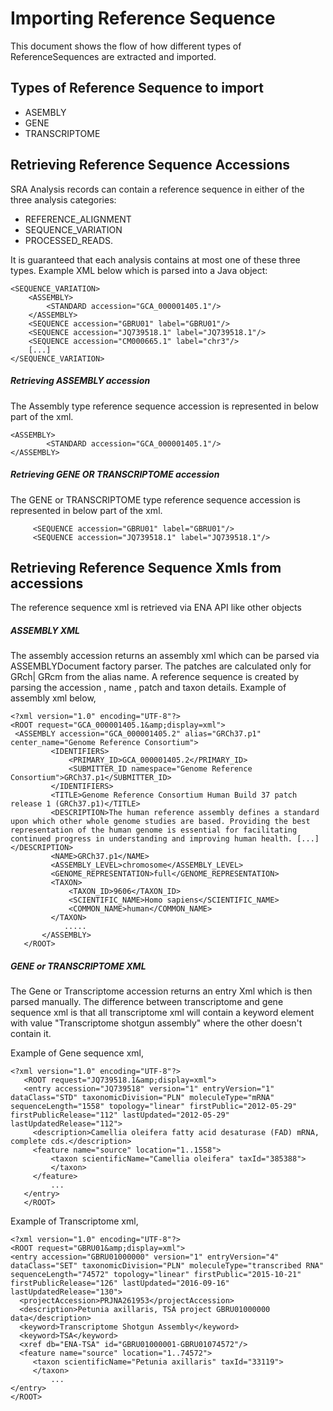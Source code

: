 # Importing Reference Sequence

 This document shows the flow of how different types of ReferenceSequences are extracted and imported.

## Types of Reference Sequence to import
   
   * ASEMBLY
   * GENE
   * TRANSCRIPTOME
 
## Retrieving Reference Sequence Accessions

 SRA Analysis records can contain a reference sequence in either of the three analysis categories:
   * REFERENCE_ALIGNMENT
   * SEQUENCE_VARIATION 
   * PROCESSED_READS. 
   
 It is guaranteed that each analysis contains at most one of these three types.
 Example XML below which is parsed into a Java object:
 
 ```
 <SEQUENCE_VARIATION>
     <ASSEMBLY>
         <STANDARD accession="GCA_000001405.1"/>
     </ASSEMBLY>
     <SEQUENCE accession="GBRU01" label="GBRU01"/>
     <SEQUENCE accession="JQ739518.1" label="JQ739518.1"/>
     <SEQUENCE accession="CM000665.1" label="chr3"/>
     [...]
 </SEQUENCE_VARIATION>
```

 ##### Retrieving ASSEMBLY accession
  The Assembly type reference sequence accession is represented in below part of the xml.
  ``` 
  <ASSEMBLY>
          <STANDARD accession="GCA_000001405.1"/>
  </ASSEMBLY>
  ```
  
 ##### Retrieving GENE OR TRANSCRIPTOME accession
  The GENE or TRANSCRIPTOME type reference sequence accession is represented in below part of the xml.
   ```
        <SEQUENCE accession="GBRU01" label="GBRU01"/>
        <SEQUENCE accession="JQ739518.1" label="JQ739518.1"/>
   ```
   
 ## Retrieving Reference Sequence Xmls from accessions
 
 The reference sequence xml is retrieved via ENA API like other objects
 
 ##### ASSEMBLY XML
  The assembly accession returns an assembly xml which can be parsed via ASSEMBLYDocument factory parser.
   The patches are calculated only for GRch| GRcm from the alias name. A reference sequence is created by parsing the
    accession , name , patch and taxon details.
   Example of assembly xml below,
   ```
   <?xml version="1.0" encoding="UTF-8"?>
   <ROOT request="GCA_000001405.1&amp;display=xml">
    <ASSEMBLY accession="GCA_000001405.2" alias="GRCh37.p1" center_name="Genome Reference Consortium">
            <IDENTIFIERS>
                <PRIMARY_ID>GCA_000001405.2</PRIMARY_ID>
                <SUBMITTER_ID namespace="Genome Reference Consortium">GRCh37.p1</SUBMITTER_ID>
            </IDENTIFIERS>
            <TITLE>Genome Reference Consortium Human Build 37 patch release 1 (GRCh37.p1)</TITLE>
            <DESCRIPTION>The human reference assembly defines a standard upon which other whole genome studies are based. Providing the best representation of the human genome is essential for facilitating continued progress in understanding and improving human health. [...]</DESCRIPTION>
            <NAME>GRCh37.p1</NAME>
            <ASSEMBLY_LEVEL>chromosome</ASSEMBLY_LEVEL>
            <GENOME_REPRESENTATION>full</GENOME_REPRESENTATION>
            <TAXON>
                <TAXON_ID>9606</TAXON_ID>
                <SCIENTIFIC_NAME>Homo sapiens</SCIENTIFIC_NAME>
                <COMMON_NAME>human</COMMON_NAME>
            </TAXON>
               .....
          </ASSEMBLY>
      </ROOT>
   ```
   
 ##### GENE or TRANSCRIPTOME XML
  The Gene or Transcriptome accession returns an entry Xml which is then parsed manually.
   The difference between transcriptome and gene sequence xml is that all transcriptome xml will contain a keyword 
   element with value "Transcriptome shotgun assembly" where the other doesn't contain it.
   
   Example of Gene sequence xml,
   ```
   <?xml version="1.0" encoding="UTF-8"?>
      <ROOT request="JQ739518.1&amp;display=xml">
      <entry accession="JQ739518" version="1" entryVersion="1" dataClass="STD" taxonomicDivision="PLN" moleculeType="mRNA" sequenceLength="1558" topology="linear" firstPublic="2012-05-29" firstPublicRelease="112" lastUpdated="2012-05-29" lastUpdatedRelease="112">
      	<description>Camellia oleifera fatty acid desaturase (FAD) mRNA, complete cds.</description>
      	<feature name="source" location="1..1558">
      		<taxon scientificName="Camellia oleifera" taxId="385388">
      		</taxon>
      	</feature>
      		...
      </entry> 
      </ROOT>     		
```

   Example of Transcriptome xml,
   ```
   <?xml version="1.0" encoding="UTF-8"?>
   <ROOT request="GBRU01&amp;display=xml">
   <entry accession="GBRU01000000" version="1" entryVersion="4" dataClass="SET" taxonomicDivision="PLN" moleculeType="transcribed RNA" sequenceLength="74572" topology="linear" firstPublic="2015-10-21" firstPublicRelease="126" lastUpdated="2016-09-16" lastUpdatedRelease="130">
   	 <projectAccession>PRJNA261953</projectAccession>
   	 <description>Petunia axillaris, TSA project GBRU01000000 data</description>
   	 <keyword>Transcriptome Shotgun Assembly</keyword>
   	 <keyword>TSA</keyword>
   	 <xref db="ENA-TSA" id="GBRU01000001-GBRU01074572"/>
   	 <feature name="source" location="1..74572">
   		<taxon scientificName="Petunia axillaris" taxId="33119">
   		</taxon>
      		...
   </entry> 
   </ROOT>     		
```

   
   
    
  
  
  
    
